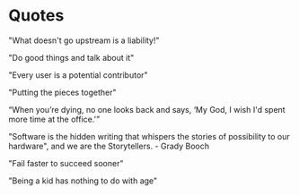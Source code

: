 Quotes
======

"What doesn't go upstream is a liability!"

"Do good things and talk about it"

"Every user is a potential contributor"

"Putting the pieces together"

“When you’re dying, no one looks back and says, ‘My God, I wish I'd spent more time at the office.'”

"Software is the hidden writing that whispers the stories of possibility to our hardware", and we are the Storytellers. - Grady Booch

"Fail faster to succeed sooner"

"Being a kid has nothing to do with age"